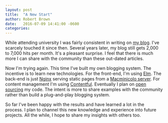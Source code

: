 ```yaml
---
layout: post
title:  "A New Start"
author: Robert Brown
date:   2016-07-09 14:41:00 -0600
categories:
---
```

While attending university I was fairly consistent in writing on [my blog](http://robsprogramknowledge.blogspot.com). I've scarcely touched it since then. Several years later, my blog still gets 2,000 to 7,000 hits per month. It's a pleasant surprise. I feel that there is much more I can share with the community than these out-dated articles.

Now I'm trying again. This time I've built my own blogging system. The incentive is to learn new technologies. For the front-end, I'm using [Elm](http://elm-lang.org). The back-end is just [Nginx](https://www.nginx.com) serving static pages from a [Macminicolo server](https://macminicolo.net). For content management I'm using [Contentful](https://www.contentful.com). Eventually I plan on [open sourcing](https://github.com/rob-brown) my code. The intent is more to share examples with the community rather than build a plug-and-play blogging system.

So far I've been happy with the results and have learned a lot in the process. I plan to channel this new knowledge and experience into future projects. All the while, I hope to share my insights with others too.
